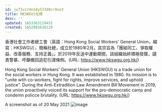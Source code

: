 ```yaml
---
id: ju72vzz4n18y533d8cr0xe3
title: HKSWGU|社總
desc: ''
updated: 1653363119452
created: 1652981636129
---
```



香港社會工作者總工會（英語：Hong Kong Social Workers' General Union，縮寫：HKSWGU），簡稱社總，成立於1980年2月。其宗旨為「團結同工、爭取權益、改善服務、支持正義」。於2019年反送中運動期間，該組織始終積極發聲，譴責警暴、呼籲撤回逃犯引渡條例。(URL: https://www.hkswgu.org.hk/)

Hong Kong Social Workers' General Union (HKSWGU) is a trade union for the social workers in Hong Kong. It was established in 1980. Its mission is to "unite with co-workers, fight for rights, improve services, and uphold justice". During the Anti-Extradition Law Amendment Bill Movement in 2019, the union proactively voiced its support for the pro-democratic camp and condemn policce brutality. (URL: https://www.hkswgu.org.hk/)

A screenshot as of 20 May 2021
![image](https://user-images.githubusercontent.com/103475460/169373151-d6ff4924-5a0d-4d6e-aa1a-1d07f0b45fd1.png)
